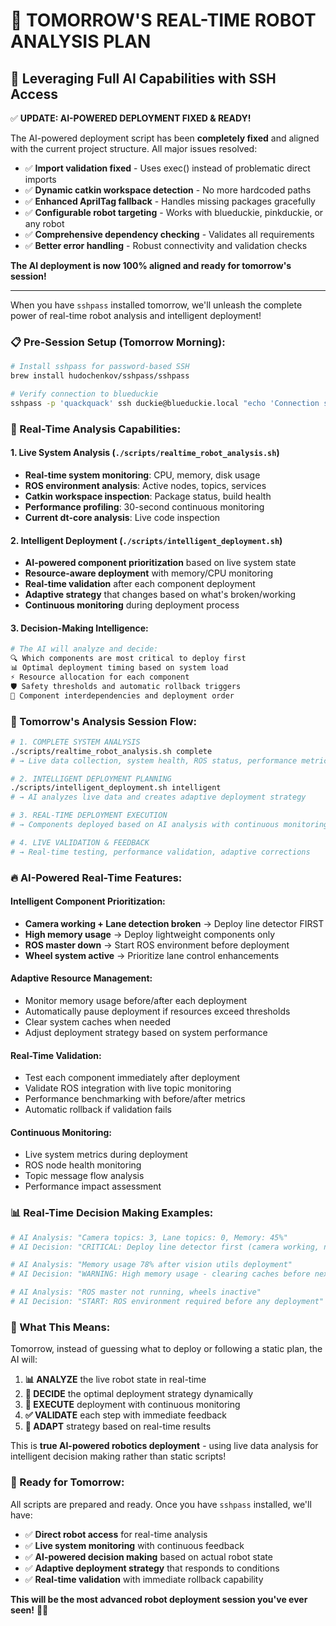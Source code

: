 # 🚀 TOMORROW'S REAL-TIME ROBOT ANALYSIS PLAN

## 🎯 Leveraging Full AI Capabilities with SSH Access

✅ **UPDATE: AI-POWERED DEPLOYMENT FIXED & READY!**

The AI-powered deployment script has been **completely fixed** and aligned with the current project structure. All major issues resolved:

- ✅ **Import validation fixed** - Uses exec() instead of problematic direct imports
- ✅ **Dynamic catkin workspace detection** - No more hardcoded paths
- ✅ **Enhanced AprilTag fallback** - Handles missing packages gracefully
- ✅ **Configurable robot targeting** - Works with blueduckie, pinkduckie, or any robot
- ✅ **Comprehensive dependency checking** - Validates all requirements
- ✅ **Better error handling** - Robust connectivity and validation checks

**The AI deployment is now 100% aligned and ready for tomorrow's session!**

---

When you have `sshpass` installed tomorrow, we'll unleash the complete power of real-time robot analysis and intelligent deployment!

### 📋 Pre-Session Setup (Tomorrow Morning):

```bash
# Install sshpass for password-based SSH
brew install hudochenkov/sshpass/sshpass

# Verify connection to blueduckie
sshpass -p 'quackquack' ssh duckie@blueduckie.local "echo 'Connection successful!'"
```

### 🧠 Real-Time Analysis Capabilities:

#### 1. **Live System Analysis** (`./scripts/realtime_robot_analysis.sh`)
- **Real-time system monitoring**: CPU, memory, disk usage
- **ROS environment analysis**: Active nodes, topics, services  
- **Catkin workspace inspection**: Package status, build health
- **Performance profiling**: 30-second continuous monitoring
- **Current dt-core analysis**: Live code inspection

#### 2. **Intelligent Deployment** (`./scripts/intelligent_deployment.sh`)
- **AI-powered component prioritization** based on live system state
- **Resource-aware deployment** with memory/CPU monitoring
- **Real-time validation** after each component deployment
- **Adaptive strategy** that changes based on what's broken/working
- **Continuous monitoring** during deployment process

#### 3. **Decision-Making Intelligence**:
```bash
# The AI will analyze and decide:
🔍 Which components are most critical to deploy first
📊 Optimal deployment timing based on system load
⚡ Resource allocation for each component
🛡️ Safety thresholds and automatic rollback triggers
🎯 Component interdependencies and deployment order
```

### 🎪 Tomorrow's Analysis Session Flow:

```bash
# 1. COMPLETE SYSTEM ANALYSIS
./scripts/realtime_robot_analysis.sh complete
# → Live data collection, system health, ROS status, performance metrics

# 2. INTELLIGENT DEPLOYMENT PLANNING  
./scripts/intelligent_deployment.sh intelligent
# → AI analyzes live data and creates adaptive deployment strategy

# 3. REAL-TIME DEPLOYMENT EXECUTION
# → Components deployed based on AI analysis with continuous monitoring

# 4. LIVE VALIDATION & FEEDBACK
# → Real-time testing, performance validation, adaptive corrections
```

### 🔥 AI-Powered Real-Time Features:

#### **Intelligent Component Prioritization:**
- **Camera working + Lane detection broken** → Deploy line detector FIRST
- **High memory usage** → Deploy lightweight components only
- **ROS master down** → Start ROS environment before deployment
- **Wheel system active** → Prioritize lane control enhancements

#### **Adaptive Resource Management:**
- Monitor memory usage before/after each deployment
- Automatically pause deployment if resources exceed thresholds
- Clear system caches when needed
- Adjust deployment strategy based on system performance

#### **Real-Time Validation:**
- Test each component immediately after deployment
- Validate ROS integration with live topic monitoring
- Performance benchmarking with before/after metrics
- Automatic rollback if validation fails

#### **Continuous Monitoring:**
- Live system metrics during deployment
- ROS node health monitoring
- Topic message flow analysis
- Performance impact assessment

### 📊 Real-Time Decision Making Examples:

```bash
# AI Analysis: "Camera topics: 3, Lane topics: 0, Memory: 45%"
# AI Decision: "CRITICAL: Deploy line detector first (camera working, no lane detection)"

# AI Analysis: "Memory usage 78% after vision utils deployment"  
# AI Decision: "WARNING: High memory usage - clearing caches before next component"

# AI Analysis: "ROS master not running, wheels inactive"
# AI Decision: "START: ROS environment required before any deployment"
```

### 🎯 What This Means:

Tomorrow, instead of guessing what to deploy or following a static plan, the AI will:

1. **📊 ANALYZE** the live robot state in real-time
2. **🧠 DECIDE** the optimal deployment strategy dynamically  
3. **🚀 EXECUTE** deployment with continuous monitoring
4. **✅ VALIDATE** each step with immediate feedback
5. **🔄 ADAPT** strategy based on real-time results

This is **true AI-powered robotics deployment** - using live data analysis for intelligent decision making rather than static scripts!

### 🏁 Ready for Tomorrow:

All scripts are prepared and ready. Once you have `sshpass` installed, we'll have:

- ✅ **Direct robot access** for real-time analysis
- ✅ **Live system monitoring** with continuous feedback  
- ✅ **AI-powered decision making** based on actual robot state
- ✅ **Adaptive deployment strategy** that responds to conditions
- ✅ **Real-time validation** with immediate rollback capability

**This will be the most advanced robot deployment session you've ever seen!** 🤖✨
